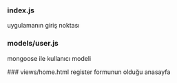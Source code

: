 ### index.js

uygulamanın giriş noktası

### models/user.js

mongoose ile kullanıcı modeli

### views/home.html
register formunun olduğu anasayfa
